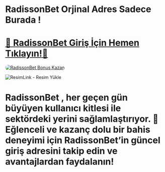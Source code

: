 # RadissonBet Orjinal Adres Sadece Burada !

# <a href="https://cutt.ly/RadissonLink" title="RadissonBet Giriş Adresi">🔗 RadissonBet Giriş İçin Hemen Tıklayın!🔗</a>

<a href="https://cutt.ly/RadissonLink" title="RadissonBet Bonus Fırsatları">
    <img src="https://i.ibb.co/5K7Ks6w/zzzz3.gif" alt="RadissonBet Bonus Kazan" style="max-width:100%; height:auto; border-radius:8px;">
</a>
<div class="description">

<img src="https://r.resimlink.com/kRHfB2mNs4.webp" title="ResimLink - Resim Yükle" alt="ResimLink - Resim Yükle"></a>
 
# <p>RadissonBet , her geçen gün büyüyen kullanıcı kitlesi ile sektördeki yerini sağlamlaştırıyor. 🌟 Eğlenceli ve kazanç dolu bir bahis deneyimi için RadissonBet’in güncel giriş adresini takip edin ve avantajlardan faydalanın!</p>
